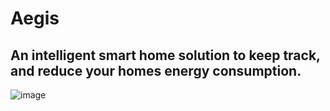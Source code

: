 # Aegis
## An intelligent smart home solution to keep track, and reduce your homes energy consumption.

![image](https://github.com/UCSD-ECE140/ece-140b-spring-2023-final-project-aegis/assets/85778372/524c589c-bb1b-4bae-9de3-dcace63f5320)

